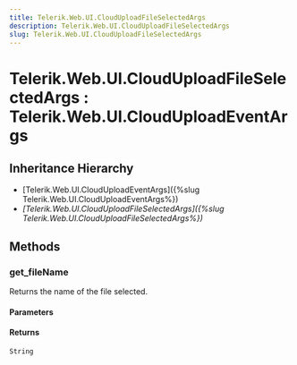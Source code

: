 ```yaml
---
title: Telerik.Web.UI.CloudUploadFileSelectedArgs
description: Telerik.Web.UI.CloudUploadFileSelectedArgs
slug: Telerik.Web.UI.CloudUploadFileSelectedArgs
---
```


# Telerik.Web.UI.CloudUploadFileSelectedArgs : Telerik.Web.UI.CloudUploadEventArgs  

## Inheritance Hierarchy

* [Telerik.Web.UI.CloudUploadEventArgs]({%slug Telerik.Web.UI.CloudUploadEventArgs%})
* *[Telerik.Web.UI.CloudUploadFileSelectedArgs]({%slug Telerik.Web.UI.CloudUploadFileSelectedArgs%})*


## Methods

### get_fileName

Returns the name of the file selected.

#### Parameters

#### Returns

`String` 


